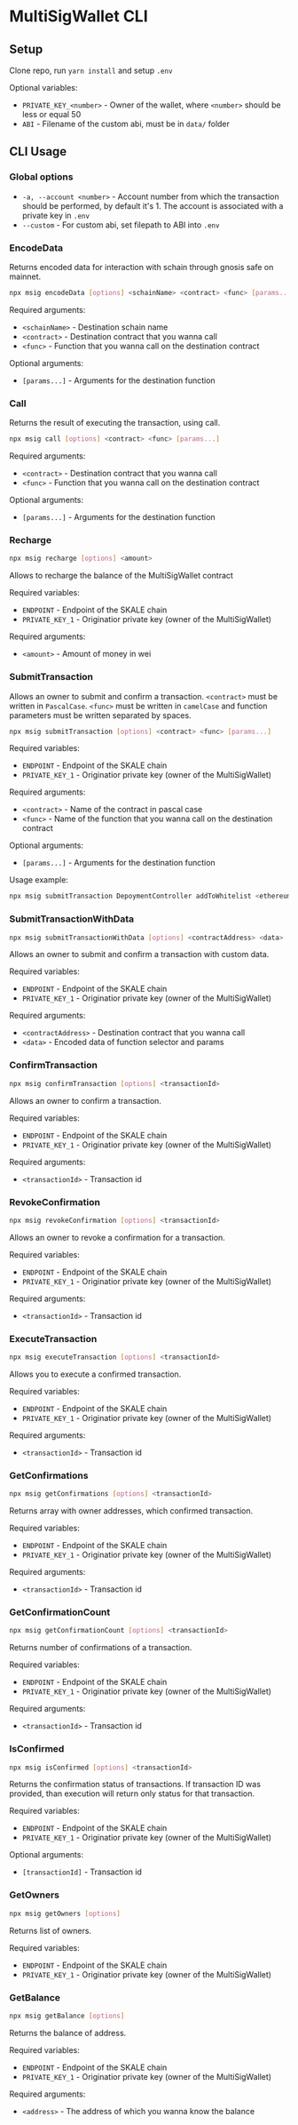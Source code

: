 # MultiSigWallet CLI

## Setup

Clone repo, run `yarn install` and setup `.env`

Optional variables:
- `PRIVATE_KEY_<number>` - Owner of the wallet, where `<number>` should be less or equal 50
- `ABI` - Filename of the custom abi, must be in `data/` folder


## CLI Usage

### Global options
- `-a, --account <number>` - Account number from which the transaction should be performed, by default it's 1. The account is associated with a private key in `.env`
- `--custom` - For custom abi, set filepath to ABI into `.env`


### EncodeData

Returns encoded data for interaction with schain through gnosis safe on mainnet.

```bash
npx msig encodeData [options] <schainName> <contract> <func> [params...]
```

Required arguments:
-  `<schainName>` - Destination schain name
-  `<contract>` -   Destination contract that you wanna call
-  `<func>` -       Function that you wanna call on the destination contract

Optional arguments:
-  `[params...]` -     Arguments for the destination function

### Call

Returns the result of executing the transaction, using call.

```bash
npx msig call [options] <contract> <func> [params...]
```

Required arguments:
-  `<contract>` -   Destination contract that you wanna call
-  `<func>` -       Function that you wanna call on the destination contract

Optional arguments:
-  `[params...]` -     Arguments for the destination function


### Recharge
```bash
npx msig recharge [options] <amount>
```

Allows to recharge the balance of the MultiSigWallet contract

Required variables:
- `ENDPOINT` - Endpoint of the SKALE chain
- `PRIVATE_KEY_1` - Originatior private key (owner of the MultiSigWallet)

Required arguments:
-  `<amount>` -     Amount of money in wei

### SubmitTransaction

Allows an owner to submit and confirm a transaction. `<contract>` must be written in `PascalCase`. `<func>` must be written in `camelCase` and function parameters must be written separated by spaces.

```bash
npx msig submitTransaction [options] <contract> <func> [params...]
```

Required variables:
- `ENDPOINT` - Endpoint of the SKALE chain
- `PRIVATE_KEY_1` - Originatior private key (owner of the MultiSigWallet)

Required arguments:

-   `<contract>` - Name of the contract in pascal case
-   `<func>` - Name of the function that you wanna call on the destination 
contract

Optional arguments:
-   `[params...]` - Arguments for the destination function

Usage example:
```bash
npx msig submitTransaction DepoymentController addToWhitelist <ethereum-address>
```

### SubmitTransactionWithData
```bash
npx msig submitTransactionWithData [options] <contractAddress> <data>
```

Allows an owner to submit and confirm a transaction with custom data.

Required variables:
- `ENDPOINT` - Endpoint of the SKALE chain
- `PRIVATE_KEY_1` - Originatior private key (owner of the MultiSigWallet)

Required arguments:
-  `<contractAddress>` -  Destination contract that you wanna call
-  `<data>` -             Encoded data of function selector and params

### ConfirmTransaction
```bash
npx msig confirmTransaction [options] <transactionId>
```

Allows an owner to confirm a transaction.

Required variables:
- `ENDPOINT` - Endpoint of the SKALE chain
- `PRIVATE_KEY_1` - Originatior private key (owner of the MultiSigWallet)

Required arguments:
-  `<transactionId>` - Transaction id


### RevokeConfirmation
```bash
npx msig revokeConfirmation [options] <transactionId>
```

Allows an owner to revoke a confirmation for a transaction.

Required variables:
- `ENDPOINT` - Endpoint of the SKALE chain
- `PRIVATE_KEY_1` - Originatior private key (owner of the MultiSigWallet)

Required arguments:
-  `<transactionId>` - Transaction id


### ExecuteTransaction
```bash
npx msig executeTransaction [options] <transactionId>
```

Allows you to execute a confirmed transaction.

Required variables:
- `ENDPOINT` - Endpoint of the SKALE chain
- `PRIVATE_KEY_1` - Originatior private key (owner of the MultiSigWallet)

Required arguments:
-  `<transactionId>` - Transaction id


### GetConfirmations
```bash
npx msig getConfirmations [options] <transactionId>
```

Returns array with owner addresses, which confirmed transaction.

Required variables:
- `ENDPOINT` - Endpoint of the SKALE chain
- `PRIVATE_KEY_1` - Originatior private key (owner of the MultiSigWallet)

Required arguments:
-  `<transactionId>` - Transaction id


### GetConfirmationCount
```bash
npx msig getConfirmationCount [options] <transactionId>
```

Returns number of confirmations of a transaction.

Required variables:
- `ENDPOINT` - Endpoint of the SKALE chain
- `PRIVATE_KEY_1` - Originatior private key (owner of the MultiSigWallet)

Required arguments:
-  `<transactionId>` - Transaction id


### IsConfirmed
```bash
npx msig isConfirmed [options] <transactionId>
```

Returns the confirmation status of transactions. If transaction ID was provided, than execution will return only status for that transaction.

Required variables:
- `ENDPOINT` - Endpoint of the SKALE chain
- `PRIVATE_KEY_1` - Originatior private key (owner of the MultiSigWallet)

Optional arguments:
-  `[transactionId]` - Transaction id

### GetOwners
```bash
npx msig getOwners [options]
```

Returns list of owners.

Required variables:
- `ENDPOINT` - Endpoint of the SKALE chain
- `PRIVATE_KEY_1` - Originatior private key (owner of the MultiSigWallet)

### GetBalance
```bash
npx msig getBalance [options]
```

Returns the balance of address.

Required variables:
- `ENDPOINT` - Endpoint of the SKALE chain
- `PRIVATE_KEY_1` - Originatior private key (owner of the MultiSigWallet)

Required arguments:
- `<address>` -     The address of which you wanna know the balance













